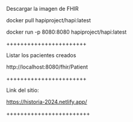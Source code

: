 Descargar la imagen de FHIR 

docker pull hapiproject/hapi:latest

docker run -p 8080:8080 hapiproject/hapi:latest

+++++++++++++++++++++++

Listar los pacientes creados

http://localhost:8080/fhir/Patient

+++++++++++++++++++++++

Link del sitio:

https://historia-2024.netlify.app/

++++++++++++++++++++++++

